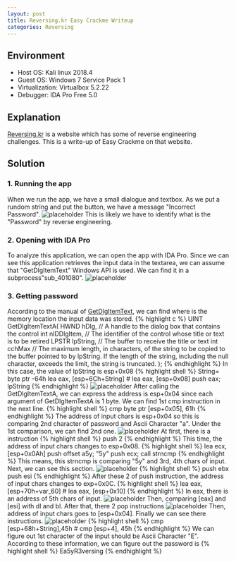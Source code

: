 ```yaml
---
layout: post
title: Reversing.kr Easy Crackme Writeup
categories: Reversing
---
```


## Environment
* Host OS: Kali linux 2018.4
* Guest OS: Windows 7 Service Pack 1
* Virtualization: Virtualbox 5.2.22 
* Debugger: IDA Pro Free 5.0

## Explanation
<a href="http://reversing.kr">Reversing.kr</a> is a website which has some of reverse engineering challenges.
This is a write-up of Easy Crackme on that website.


## Solution
### 1. Running the app
When we run the app, we have a small dialogue and textbox.
As we put a rundom string and put the button, we have a message "Incorrect Password".
![placeholder](https://inar1.github.io/public/images/2018-12-23/2018-12-22-22-47-15.png)
This is likely we have to identify what is the "Password" by reverse engineering.

### 2. Opening with IDA Pro
To analyze this application, we can open the app with IDA Pro.
Since we can see this application retrieves the input data in the textarea, we can assume that "GetDlgItemText" Windows API is used.
We can find it in a subprocess"sub_401080".
![placeholder](https://inar1.github.io/public/images/2018-12-23/2018-12-23-11-27-39.png)

### 3. Getting password
According to the manual of <a href="https://docs.microsoft.com/en-us/windows/desktop/api/winuser/nf-winuser-getdlgitemtexta">GetDlgItemText</a>, we can find where is the memory location the input data was stored.
{% highlight c %}
UINT GetDlgItemTextA(
  HWND  hDlg,	    // A handle to the dialog box that contains the control
  int   nIDDlgItem, // The identifier of the control whose title or text is to be retired
  LPSTR lpString,   // The buffer to receive the title or text
  int   cchMax      // The maximum length, in characters, of the string to be copied to the buffer pointed to by lpString. If the length of the string, including the null character, exceeds the limit, the string is truncated.
);
{% endhighlight %}
In this case, the value of lpString is esp+0x08
{% highlight shell %}
String= byte ptr -64h
lea eax, [esp+6Ch+String] # lea eax, [esp+0x08]
push eax; lpString
{% endhighlight %}
![placeholder](https://inar1.github.io/public/images/2018-12-23/2018-12-24-16-30-20.png)
After calling the GetDlgItemTextA, we can express the address is esp+0x04 since each argument of GetDlgItemTextA is 1 byte.
We can find 1st cmp instruction in the next line.
{% highlight shell %}
cmp byte ptr [esp+0x05], 61h
{% endhighlight %}
The address of input chars is esp+0x04 so this is comparing 2nd character of password and Ascii Character "a".
Under the 1st comparison, we can find 2nd one.
![placeholder](https://inar1.github.io/public/images/2018-12-23/2018-12-23-11-35-45.png)
At first, there is a instruction
{% highlight shell %}
push 2
{% endhighlight %}
This time, the address of input chars changes to esp+0x08.
{% highlight shell %}
lea ecx, [esp+0x0Ah]
push offset a5y; "5y"
push ecx;
call strncmp
{% endhighlight %}
This means, this strncmp is comparing "5y" and 3rd, 4th chars of input.
Next, we can see this section.
![placeholder](https://inar1.github.io/public/images/2018-12-23/2018-12-24-16-33-23.png)
{% highlight shell %}
push ebx
push esi
{% endhighlight %}
After these 2 of push instruction, the address of input chars changes to exp+0x0C.
{% highlight shell %}
lea eax, [esp+70h+var_60] # lea eax, [esp+0x10]
{% endhighlight %}
In eax, there is an address of 5th chars of input.
![placeholder](https://inar1.github.io/public/images/2018-12-23/2018-12-24-16-35-30.png)
Then, comparing [eax] and [esi] with dl and bl.
After that, there 2 pop instructions
![placeholder](https://inar1.github.io/public/images/2018-12-23/2018-12-24-16-37-05.png)
Then, address of input chars goes to [esp+0x04].
Finally we can see there instructions.
![placeholder](https://inar1.github.io/public/images/2018-12-23/2018-12-24-16-38-01.png)
{% highlight shell %}
cmp [esp+68h+String],45h # cmp [esp+4], 45h
{% endhighlight %}
We can figure out 1st character of the input should be Ascii Character "E".
According to these information, we can figure out the password is
{% highlight shell %}
Ea5yR3versing
{% endhighlight %}

